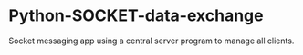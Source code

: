 # Python-SOCKET-data-exchange
Socket messaging app using a central server program to manage all clients.
